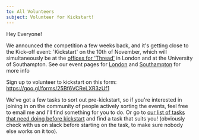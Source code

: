 ```yaml
---
to: All Volunteers
subject: Volunteer for Kickstart!
---
```


Hey Everyone!

We announced the competition a few weeks back, and it's getting close to the Kick-off event: 'Kickstart' on the 10th of November, which will simultaneously be at the [offices for 'Thread'][thread-map] in London and at the University of Southampton. See our event pages for [London][london-event] and [Southampton][soton-event] for more info

Sign up to volunteer to kickstart on this form: https://goo.gl/forms/25Bf6VCReLXR3zUf1

We've got a few tasks to sort out pre-kickstart, so if you're interested in joining in on the community of people actively sorting the events, feel free to email me and I'll find something for you to do. Or go to [our list of tasks that need doing before kickstart][kickstart-tasks] and find a task that suits you! (obviously check with us on slack before starting on the task, to make sure nobody else works on it too).


[london-event]: https://studentrobotics.org/events/sr2019/london-kickstart/
[soton-event]: https://studentrobotics.org/events/sr2019/southampton-kickstart/
[thread-map]: https://www.google.com/maps/d/u/0/viewer?mid=1tTXNyLGanGs3xizhCZSdY308O-E3U_Jd&ll=51.51510493240218%2C-0.07288730000004762&z=18
[kickstart-tasks]: https://github.com/srobo/tasks/milestone/1

